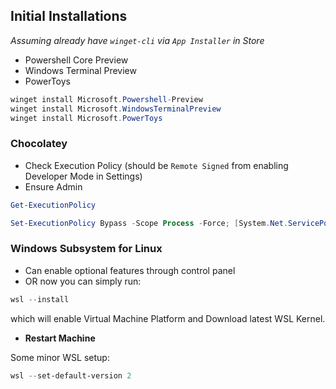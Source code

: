## Initial Installations

*Assuming already have `winget-cli` via `App Installer` in Store*

- Powershell Core Preview
- Windows Terminal Preview
- PowerToys

```powershell
winget install Microsoft.Powershell-Preview
winget install Microsoft.WindowsTerminalPreview
winget install Microsoft.PowerToys
```

### Chocolatey

- Check Execution Policy (should be `Remote Signed` from enabling Developer Mode in Settings)
- Ensure Admin

```powershell
Get-ExecutionPolicy

Set-ExecutionPolicy Bypass -Scope Process -Force; [System.Net.ServicePointManager]::SecurityProtocol = [System.Net.ServicePointManager]::SecurityProtocol -bor 3072; iex ((New-Object System.Net.WebClient).DownloadString('https://chocolatey.org/install.ps1'))
```

### Windows Subsystem for Linux

- Can enable optional features through control panel
- OR now you can simply run:

```powershell
wsl --install
```

which will enable Virtual Machine Platform and Download latest WSL Kernel.

- **Restart Machine**

Some minor WSL setup:

```powershell
wsl --set-default-version 2
```

